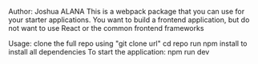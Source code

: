 Author: Joshua ALANA
This is a webpack package that you can use for your starter applications.
You want to build a frontend application, but do not want to use React or the common frontend frameworks

Usage:
 clone the full repo using "git clone url"
 cd repo
 run npm install to install all dependencies
 To start the application:  npm run dev
 
